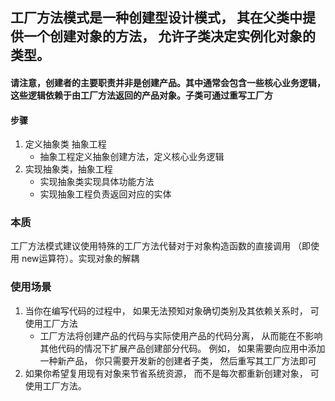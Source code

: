 ## 工厂方法模式是一种创建型设计模式， 其在父类中提供一个创建对象的方法， 允许子类决定实例化对象的类型。
#### 请注意，创建者的主要职责并非是创建产品。其中通常会包含一些核心业务逻辑，这些逻辑依赖于由工厂方法返回的产品对象。子类可通过重写工厂方
#### 步骤
1. 定义抽象类 抽象工程
    * 抽象工程定义抽象创建方法，定义核心业务逻辑
2. 实现抽象类，抽象工程
    * 实现抽象类实现具体功能方法
    * 实现抽象工程负责返回对应的实体

### 本质 
工厂方法模式建议使用特殊的工厂方法代替对于对象构造函数的直接调用 （即使用 new运算符）。实现对象的解耦
### 使用场景
1. 当你在编写代码的过程中， 如果无法预知对象确切类别及其依赖关系时， 可使用工厂方法
   * 工厂方法将创建产品的代码与实际使用产品的代码分离， 从而能在不影响其他代码的情况下扩展产品创建部分代码。 例如， 如果需要向应用中添加一种新产品， 你只需要开发新的创建者子类， 然后重写其工厂方法即可
2. 如果你希望复用现有对象来节省系统资源， 而不是每次都重新创建对象， 可使用工厂方法。
   
